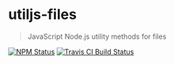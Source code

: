 # utiljs-files

> JavaScript Node.js utility methods for files

<p>
  <a href="https://www.npmjs.com/package/utiljs-files"><img alt="NPM Status" src="https://img.shields.io/npm/v/utiljs-files.svg?style=flat"></a>
  <a href="https://travis-ci.org/creemama/utiljs"><img alt="Travis CI Build Status" src="https://img.shields.io/travis/creemama/utiljs/master.svg?style=flat-square&label=Travis+CI"></a>
</p>
